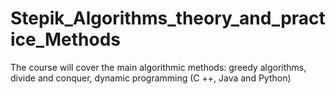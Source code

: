 # Stepik_Algorithms_theory_and_practice_Methods
The course will cover the main algorithmic methods: greedy algorithms, divide and conquer, dynamic programming (C ++, Java and Python)
